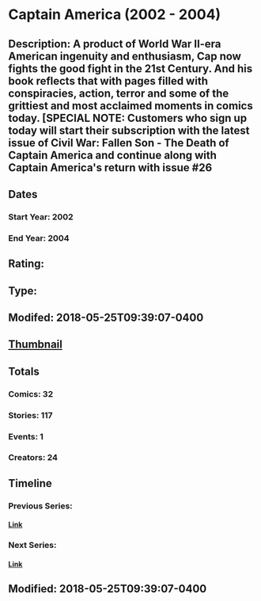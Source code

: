 # Captain America (2002 - 2004)
## Description: A product of World War II-era American ingenuity and enthusiasm, Cap now fights the good fight in the 21st Century. And his book reflects that with pages filled with conspiracies, action, terror and some of the grittiest and most acclaimed moments in comics today. [SPECIAL NOTE: Customers who sign up today will start their subscription with the latest issue of Civil War: Fallen Son - The Death of Captain America and continue along with Captain America's return with issue #26
## Dates
### Start Year: 2002
### End Year: 2004
## Rating: 
## Type: 
## Modifed: 2018-05-25T09:39:07-0400
## [Thumbnail](http://i.annihil.us/u/prod/marvel/i/mg/e/10/513a526698747.jpg)
## Totals
### Comics: 32
### Stories: 117
### Events: 1
### Creators: 24
## Timeline
### Previous Series: 
#### [Link]()
### Next Series: 
#### [Link]()
## Modified: 2018-05-25T09:39:07-0400